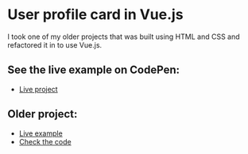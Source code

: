 # User profile card in Vue.js

I took one of my older projects that was built using HTML and CSS and refactored it in to use Vue.js.

## See the live example on CodePen:
- [Live project](https://codepen.io/alexandracaulea/full/BadEPWL)

## Older project:

- [Live example](https://codepen.io/alexandracaulea/full/wvBLyqJ)
- [Check the code](https://codepen.io/alexandracaulea/pen/wvBLyqJ)
